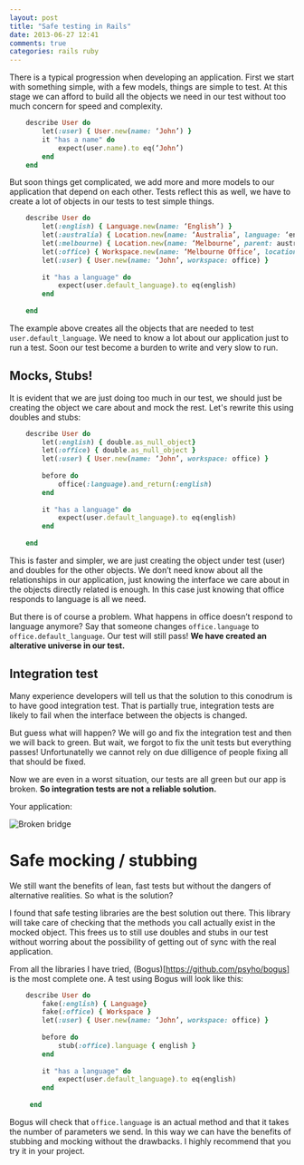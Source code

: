 ```yaml
---
layout: post
title: "Safe testing in Rails"
date: 2013-06-27 12:41
comments: true
categories: rails ruby
---
```


There is a typical progression when developing an application. First we start with something simple, with a few models, things are simple to test. At this stage we can afford to build all the objects we need in our test without too much concern for speed and complexity.

```ruby
	describe User do
		let(:user) { User.new(name: ‘John’) }
		it "has a name" do
			expect(user.name).to eq(‘John’)
		end
	end
```

But soon things get complicated, we add more and more models to our application that depend on each other. Tests reflect this as well, we have to create a lot of objects in our tests to test simple things.

```ruby
	describe User do
		let(:english) { Language.new(name: ‘English’) }
		let(:australia) { Location.new(name: ‘Australia’, language: ‘english’) }
		let(:melbourne) { Location.new(name: ‘Melbourne’, parent: australia) }
		let(:office) { Workspace.new(name: ‘Melbourne Office’, location: melbourne) }
		let(:user) { User.new(name: ‘John’, workspace: office) }
		
		it "has a language" do
			expect(user.default_language).to eq(english)
		end
		
	end
```

The example above creates all the objects that are needed to test `user.default_language`. We need to know a lot about our application just to run a test. Soon our test become a burden to write and very slow to run.
	
## Mocks, Stubs!
	
It is evident that we are just doing too much in our test, we should just be creating the object we care about and mock the rest. Let's rewrite this using doubles and stubs:

```ruby
	describe User do
		let(:english) { double.as_null_object}
		let(:office) { double.as_null_object } 
		let(:user) { User.new(name: ‘John’, workspace: office) }
		
		before do
			office(:language).and_return(:english)
		end
		
		it "has a language" do
			expect(user.default_language).to eq(english)
		end
		
	end 
```
	 
This is faster and simpler, we are just creating the object under test (user) and doubles for the other objects. We don’t need know about all the relationships in our application, just knowing the interface we care about in the objects directly related is enough. In this case just knowing that office responds to language is all we need.
 
But there is of course a problem. What happens in office doesn’t respond to language anymore? Say that someone changes `office.language` to `office.default_language`. Our test will still pass! __We have created an alterative universe in our test.__

## Integration test

Many experience developers will tell us that the solution to this conodrum is to have good integration test. That is partially true, integration tests are likely to fail when the interface between the objects is changed.

But guess what will happen? We will go and fix the integration test and then we will back to green. But wait, we forgot to fix the unit tests but everything passes! Unfortunatelly we cannot rely on due dilligence of people fixing all that should be fixed. 

Now we are even in a worst situation, our tests are all green but our app is broken. __So integration tests are not a reliable solution.__

Your application:

![Broken bridge](http://www.3dm3.com/portfolio/files/1/4/7/7/5/9/broken_bridge__by_kash.jpg)

# Safe mocking / stubbing

We still want the benefits of lean, fast tests but without the dangers of alternative realities. So what is the solution? 

I found that safe testing libraries are the best solution out there. This library will take care of checking that the methods you call actually exist in the mocked object. This frees us to still use doubles and stubs in our test without worring about the possibility of getting out of sync with the real application. 

From all the libraries I have tried, (Bogus)[https://github.com/psyho/bogus] is the most complete one. A test using Bogus will look like this:

```ruby
	describe User do
		fake(:english) { Language}
		fake(:office) { Workspace } 
		let(:user) { User.new(name: ‘John’, workspace: office) }
		
		before do
			stub(:office).language { english }
		end
		
		it "has a language" do
			expect(user.default_language).to eq(english)
		end
		
	 end 
```

Bogus will check that `office.language` is an actual method and that it takes the number of parameters we send. In this way we can have the benefits of stubbing and mocking without the drawbacks. I highly recommend that you try it in your project.
